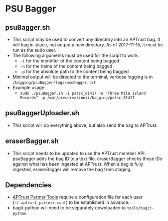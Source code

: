 # PSU Bagger

## psuBagger.sh
 * This script may be used to convert any directory into an APTrust bag. It will bag in-place, not output a new directory. As of 2017-11-15, it must be run as the sudo user.
 * The following arguments must be used for the script to work.
    * `-i` for the identifier of the content being bagged
    * `-n` for the name of the content being bagged
    * `-p` for the absolute path to the content being bagged
 * Minimal output will be directed to the terminal, verbose logging is in `/bagging/psuBagger/logs/psuBagger.txt`
 * Example usage:
   * `sudo ./psuBagger.sh -i pstsc_01417 -n "Three Mile Island Records" -p /mnt/preservationii/bagging/pstsc_01417`

## psuBaggerUploader.sh
 * This script will do everything above, but also send the bag to APTrust.

## eraserBagger.sh
  * This script needs to be updated to use the APTrust member API. psuBagger adds the bag ID to a text file. eraserBagger checks those IDs against what has been ingested at APTrust. When a bag is fully ingested, eraserBagger will remove the bag from staging.

## Dependencies
  * [APTrust Partner Tools](https://wiki.aptrust.org/Partner_Tools#Config_Fi) require a configuration file for each user (`~/.aptrust_partner.conf`) to be established in advance.
  * bagit-python will need to be separately downloaded to `tools/bagit-python`.
